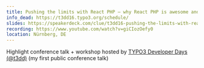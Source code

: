 ```yaml
---
title: Pushing the limits with React PHP – why React PHP is awesome and why you should care
info_dead: https://t3dd16.typo3.org/schedule/
slides: https://speakerdeck.com/clue/t3dd16-pushing-the-limits-with-react-php
recording: https://www.youtube.com/watch?v=giCIozOefy0
location: Nürnberg, DE
---
```

Highlight conference talk + workshop hosted by <a href="https://t3dd.typo3.com">TYPO3 Developer Days (@t3dd)</a> (my first public conference talk)
